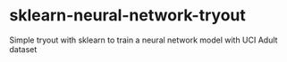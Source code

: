 # sklearn-neural-network-tryout
Simple tryout with sklearn to train a neural network model with UCI Adult dataset
